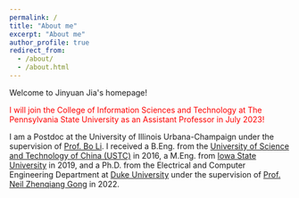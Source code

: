 ```yaml
---
permalink: /
title: "About me"
excerpt: "About me"
author_profile: true
redirect_from: 
  - /about/
  - /about.html
---
```


Welcome to Jinyuan Jia's homepage!

<span style="color:red">I will join the College of Information Sciences and Technology at The Pennsylvania State University as an Assistant Professor in July 2023!
</span>

I am a Postdoc at the University
of Illinois Urbana-Champaign under the supervision of [Prof. Bo Li](https://aisecure.github.io/). I received a B.Eng. from the [University of Science and Technology of China (USTC)](https://ustc.edu.cn) in 2016, a M.Eng. from [Iowa State University](https://iastate.edu) in 2019, and a Ph.D. from the Electrical and Computer Engineering Department at [Duke University](https://duke.edu) under the supervision of [Prof. Neil Zhenqiang Gong](https://people.duke.edu/~zg70/) in 2022.

